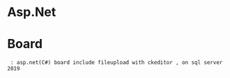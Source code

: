 # Asp.Net
   # Board
     : asp.net(C#) board include fileupload with ckeditor , on sql server 2019
